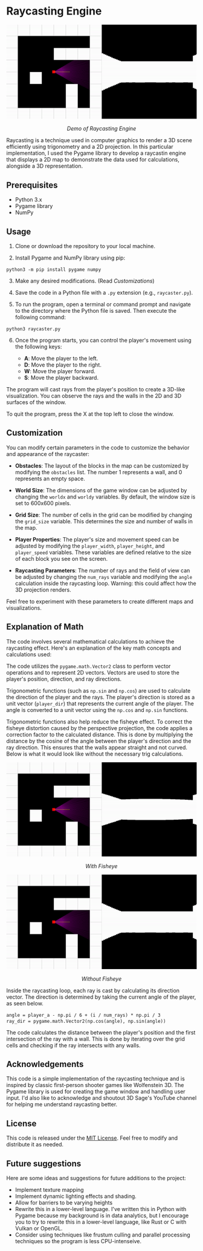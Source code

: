 # Raycasting Engine

<div align="center">
  <img src="demo.gif" alt="Demo of Raycasting Engine">
  <p align="center"><i>Demo of Raycasting Engine</i></p>
</div>


Raycasting is a technique used in computer graphics to render a 3D scene efficiently using trigonometry and a 2D projection. In this particular implementation, I used the Pygame library to develop a raycastin engine that displays a 2D map to demonstrate the data used for calculations, alongside a 3D representation. 

## Prerequisites

- Python 3.x
- Pygame library
- NumPy

## Usage

1. Clone or download the repository to your local machine.

2. Install Pygame and NumPy library using pip:
```
python3 -m pip install pygame numpy
```

3. Make any desired modifications. (Read *Customizations*)

4. Save the code in a Python file with a `.py` extension (e.g., `raycaster.py`).


5. To run the program, open a terminal or command prompt and navigate to the directory where the Python file is saved. Then execute the following command:

```
python3 raycaster.py
```

6. Once the program starts, you can control the player's movement using the following keys:

    - **A**: Move the player to the left.
    - **D**: Move the player to the right.
    - **W**: Move the player forward.
    - **S**: Move the player backward.

The program will cast rays from the player's position to create a 3D-like visualization. You can observe the rays and the walls in the 2D and 3D surfaces of the window.

To quit the program, press the X at the top left to close the window.

## Customization

You can modify certain parameters in the code to customize the behavior and appearance of the raycaster:

- **Obstacles**: The layout of the blocks in the map can be customized by modifying the `obstacles` list. The number 1 represents a wall, and 0 represents an empty space. 

- **World Size**: The dimensions of the game window can be adjusted by changing the `worldx` and `worldy` variables. By default, the window size is set to 600x600 pixels.

- **Grid Size**: The number of cells in the grid can be modified by changing the `grid_size` variable. This determines the size and number of walls in the map.

- **Player Properties**: The player's size and movement speed can be adjusted by modifying the `player_width`, `player_height`, and `player_speed` variables. These variables are defined relative to the size of each block you see on the screen.

- **Raycasting Parameters**: The number of rays and the field of view can be adjusted by changing the `num_rays` variable and modifying the `angle` calculation inside the raycasting loop. Warning: this could affect how the 3D projection renders.

Feel free to experiment with these parameters to create different maps and visualizations.

## Explanation of Math

The code involves several mathematical calculations to achieve the raycasting effect. Here's an explanation of the key math concepts and calculations used:

The code utilizes the `pygame.math.Vector2` class to perform vector operations and to represent 2D vectors. Vectors are used to store the player's position, direction, and ray directions.

Trigonometric functions (such as `np.sin` and `np.cos`) are used to calculate the direction of the player and the rays. The player's direction is stored as a unit vector (`player_dir`) that represents the current angle of the player. The angle is converted to a unit vector using the `np.cos` and `np.sin` functions. 

Trigonometric functions also help reduce the fisheye effect. To correct the fisheye distortion caused by the perspective projection, the code applies a correction factor to the calculated distance. This is done by multiplying the distance by the cosine of the angle between the player's direction and the ray direction. This ensures that the walls appear straight and not curved. Below is what it would look like without the necessary trig calculations.

<div align="center">
  <img src="fisheye.gif" alt="With Fisheye">
  <p align="center"><i>With Fisheye</i></p>
</div>

<div align="center">
  <img src="nofisheye.gif" alt="Without Fisheye">
  <p align="center"><i>Without Fisheye</i></p>
</div>


Inside the raycasting loop, each ray is cast by calculating its direction vector. The direction is determined by taking the current angle of the player, as seen below.

```
angle = player_a - np.pi / 6 + (i / num_rays) * np.pi / 3
ray_dir = pygame.math.Vector2(np.cos(angle), np.sin(angle))
```

The code calculates the distance between the player's position and the first intersection of the ray with a wall. This is done by iterating over the grid cells and checking if the ray intersects with any walls. 



## Acknowledgements

This code is a simple implementation of the raycasting technique and is inspired by classic first-person shooter games like Wolfenstein 3D. The Pygame library is used for creating the game window and handling user input. I'd also like to acknowledge and shoutout 3D Sage's YouTube channel for helping me understand raycasting better.

## License

This code is released under the [MIT License](https://opensource.org/licenses/MIT). Feel free to modify and distribute it as needed.

## Future suggestions

Here are some ideas and suggestions for future additions to the project:

- Implement texture mapping
- Implement dynamic lighting effects and shading.
- Allow for barriers to be varying heights
- Rewrite this in a lower-level language. I've written this in Python with Pygame because my background is in data analytics, but I encourage you to try to rewrite this in a lower-level language, like Rust or C with Vulkan or OpenGL.
- Consider using techniques like frustum culling and parallel processing techniques so the program is less CPU-intenseive.